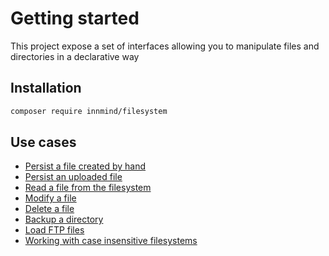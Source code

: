 # Getting started

This project expose a set of interfaces allowing you to manipulate files and directories in a declarative way

## Installation

```sh
composer require innmind/filesystem
```

## Use cases

- [Persist a file created by hand](use_cases/persist_hand_file.md)
- [Persist an uploaded file](use_cases/persist_uploaded_file.md)
- [Read a file from the filesystem](use_cases/read_file.md)
- [Modify a file](use_cases/modify_file.md)
- [Delete a file](use_cases/delete_file.md)
- [Backup a directory](use_cases/backup_directory.md)
- [Load FTP files](use_cases/load_ftp_files.md)
- [Working with case insensitive filesystems](case_sensitivity.md)


